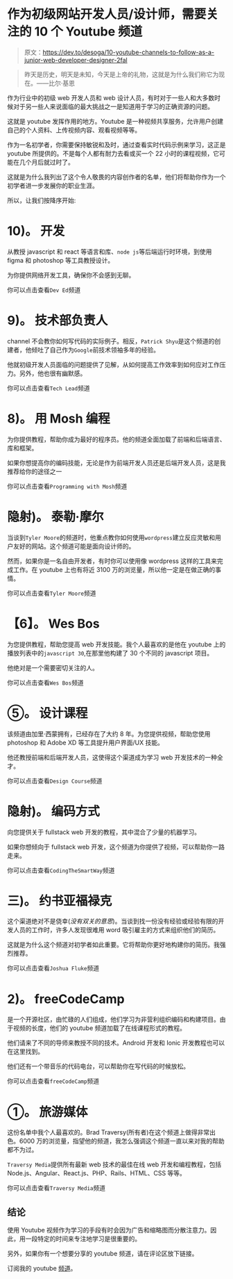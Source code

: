 # 作为初级网站开发人员/设计师，需要关注的 10 个 Youtube 频道

> 原文：<https://dev.to/desoga/10-youtube-channels-to-follow-as-a-junior-web-developer-designer-2fal>

> 昨天是历史，明天是未知，今天是上帝的礼物，这就是为什么我们称它为现在。——比尔·基恩

作为行业中的初级 web 开发人员和 web 设计人员，有时对于一些人和大多数时候对于另一些人来说面临的最大挑战之一是知道用于学习的正确资源的问题。

这就是 youtube 发挥作用的地方。Youtube 是一种视频共享服务，允许用户创建自己的个人资料、上传视频内容、观看视频等等。

作为一名初学者，你需要保持敏锐和及时，通过查看实时代码示例来学习，这正是 youtube 所提供的。不是每个人都有耐力去看或买一个 22 小时的课程视频，它可能在几个月后就过时了。

这就是为什么我列出了这个令人敬畏的内容创作者的名单，他们将帮助你作为一个初学者进一步发展你的职业生涯。

所以，让我们按降序开始:

# **10)。** **开发**

从教授 javascript 和 react 等语言和库、`node js`等后端运行时环境，到使用 figma 和 photoshop 等工具教授设计。

为你提供网络开发工具，确保你不会感到无聊。

你可以点击查看`Dev Ed`频道

# **9)。** **技术部负责人**

channel 不会教你如何写代码的实际例子。相反，`Patrick Shyu`是这个频道的创建者，他倾吐了自己作为`Google`前技术领袖多年的经验。

他就初级开发人员面临的问题提供了见解，从如何提高工作效率到如何应对工作压力。另外，他也很有幽默感。

你可以点击查看`Tech Lead`频道

# **8)。** **用 Mosh 编程**

为你提供教程，帮助你成为最好的程序员。他的频道全面加载了前端和后端语言、库和框架。

如果你想提高你的编码技能，无论是作为前端开发人员还是后端开发人员，这是我推荐给你的途径之一

你可以点击查看`Programming with Mosh`频道

# **隐射)。** **泰勒·摩尔**

当谈到`Tyler Moore`的频道时，他重点教你如何使用`wordpress`建立反应灵敏和用户友好的网站。这个频道可能是面向设计师的。

然而，如果你是一名自由开发者，有时你可以使用像 wordpress 这样的工具来完成工作。在 youtube 上也有将近 3100 万的浏览量，所以他一定是在做正确的事情。

你可以点击查看`Tyler Moore`频道

# **【6】。** **Wes Bos**

为您提供教程，帮助您提高 web 开发技能。我个人最喜欢的是他在 youtube 上的播放列表中的`javascript 30`,在那里他构建了 30 个不同的 javascript 项目。

他绝对是一个需要密切关注的人。

你可以点击查看`Wes Bos`频道

# **⑤。** **设计课程**

该频道由加里·西蒙拥有，已经存在了大约 8 年。为您提供视频，帮助您使用 photoshop 和 Adobe XD 等工具提升用户界面/UX 技能。

他还教授前端和后端开发人员，这使得这个渠道成为学习 web 开发技术的一种全才。

你可以点击查看`Design Course`频道

# **隐射)。** **编码方式**

向您提供关于 fullstack web 开发的教程，其中混合了少量的机器学习。

如果你想倾向于 fullstack web 开发，这个频道为你提供了视频，可以帮助你一路走来。

你可以点击查看`CodingTheSmartWay`频道

# **三)。** **约书亚福禄克**

这个渠道绝对不是侥幸(*没有双关的意思*)。当谈到找一份没有经验或经验有限的开发人员的工作时，许多人发现很难用 word 吸引雇主的方式来组织他们的简历。

这就是为什么这个频道对初学者如此重要。它将帮助你更好地构建你的简历。我强烈推荐。

你可以点击查看`Joshua Fluke`频道

# **2)。** **freeCodeCamp**

是一个开源社区，由忙碌的人们组成，他们学习为非营利组织编码和构建项目。由于视频的长度，他们的 youtube 频道加载了在线课程形式的教程。

他们请来了不同的导师来教授不同的技术。Android 开发和 Ionic 开发教程也可以在这里找到。

他们还有一个带音乐的代码电台，可以帮助你在写代码的时候放松。

你可以点击查看`freeCodeCamp`频道

# **①。** **旅游媒体**

这份名单中我个人最喜欢的。Brad Traversy(所有者)在这个频道上做得非常出色。6000 万的浏览量，指望他的频道，我怎么强调这个频道一直以来对我的帮助都不为过。

`Traversy Media`提供所有最新 web 技术的最佳在线 web 开发和编程教程，包括 Node.js、Angular、React.js、PHP、Rails、HTML、CSS 等等。

你可以点击查看`Traversy Media`频道

## 结论

使用 Youtube 视频作为学习的手段有时会因为广告和缩略图而分散注意力。因此，用一段特定的时间来专注地学习是很重要的。

另外，如果你有一个想要分享的 youtube 频道，请在评论区放下链接。

订阅我的 youtube [频道](https://www.youtube.com/channel/UChi_aILZkMMx8_KlVAsbI7g/videos)。